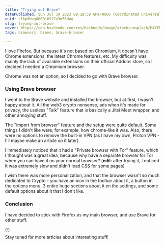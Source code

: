 ```yaml
---
title: "Trying out Brave"
datePublished: Sun Jul 30 2023 09:18:59 GMT+0000 (Coordinated Universal Time)
cuid: clkp8bwq6000i09l7a3n56daq
slug: trying-out-brave
cover: https://cdn.hashnode.com/res/hashnode/image/stock/unsplash/MAYEkmn7G6E/upload/1a6b82a59c821cf6f1ea4942064903ce.jpeg
tags: browsers, brave, brave-browser

---
```


I love Firefox. But because it's not based on Chromium, it doesn't have Chrome extensions, the latest Chrome features, etc. My difficulty was mainly the lack of available extensions on their official Addons store, so I decided I needed a Chromium browser.

Chrome was not an option, so I decided to go with Brave browser.

### Using Brave browser

I went to the Brave website and installed the browser, but at first, I wasn't happy about it. All the web3 crypto nonsense, ads when it's made for privacy, the useless "Talk" feature that is basically a Jitsi Meet wrapper, and other annoying stuff.

The "import from browser" feature and the setup were quite default. Some things I didn't like were, for example, how chrome-like it was. Also, there were no options to remove the built-in VPN (as I have my own, Proton VPN - I'll maybe make an article on it later).

I immediately noticed that it had a "Private browser with Tor" feature, which I thought was a great idea, because why have a separate browser for Tor when you can have it on your normal browser? (**edit**: after trying it, I noticed it was extremely slow and didn't load CSS for some pages)

I wish there was more personalization, and that the browser wasn't so much dedicated to Crypto - you have an icon in the toolbar about it, a button in the options menu, 3 entire huge sections about it on the settings, and some default options about it that I don't like.

### Conclusion

I have decided to stick with Firefox as my main browser, and use Brave for other stuff.

<div data-node-type="callout">
<div data-node-type="callout-emoji">🕑</div>
<div data-node-type="callout-text">Stay tuned for more articles about interesting stuff!</div>
</div>